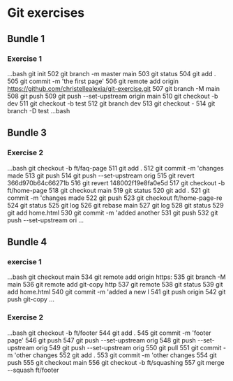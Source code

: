# Git exercises

## Bundle 1
### Exercise 1
...bash
 git init
  502  git branch -m master main
  503  git status
  504  git add .
  505  git commit -m 'the first page'
  506  git remote add origin https://github.com/christellealexia/git-exercise.git
  507  git branch -M main
  508  git push
  509  git push --set-upstream origin main
  510  git checkout -b dev
  511  git checkout -b test
  512  git branch dev
  513  git checkout -
  514  git branch -D test
  ...bash
## Bundle 3
### Exercise 2
...bash
git checkout -b ft/faq-page
  511  git add .
  512  git commit -m 'changes made 
  513  git push
  514  git push --set-upstream orig
  515  git revert 366d970b64c66271b
  516  git revert 148002f19e8fa0e5d
  517  git checkout -b ft/home-page
  518  git checkout main
  519  git status
  520  git add .
  521  git commit -m 'changes made 
  522  git push
  523  git checkout ft/home-page-re
  524  git status
  525  git log
  526  git rebase main
  527  git log
  528  git status
  529  git add home.html
  530  git commit -m 'added another
  531  git push
  532   git push --set-upstream ori
  ...
  ## Bundle 4
  ### exercise 1
  ...bash
   git checkout main
  534  git remote add origin https:
  535  git branch -M main
  536  git remote add git-copy http
  537  git remote
  538  git status
  539  git add home.html
  540  git commit -m 'added a new l
  541  git push origin
  542  git push git-copy
  ...
  ### Exercise 2
  ...bash
   git checkout -b ft/footer
  544  git add .
  545  git commit -m 'footer page'
  546  git push
  547  git push --set-upstream orig
  548  git push --set-upstream orig
  549  git push --set-upstream orig
  550  git pull
  551  git commit -m 'other changes
  552  git add .
  553  git commit -m 'other changes
  554  git push
  555  git checkout main
  556  git checkout -b ft/squashing
  557  git merge --squash ft/footer
